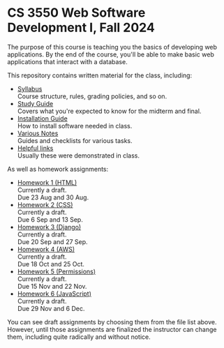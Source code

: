 CS 3550 Web Software Development I, Fall 2024
=============================================

The purpose of this course is teaching you the basics of developing
web applications. By the end of the course, you'll be able to make
basic web applications that interact with a database.

This repository contains written material for the class, including:

* [Syllabus](syllabus.md) \
  Course structure, rules, grading policies, and so on.
* [Study Guide](study-guide.md) \
  Covers what you're expected to know for the midterm and final.
* [Installation Guide](install.md) \
  How to install software needed in class.
* [Various Notes](notes.md) \
  Guides and checklists for various tasks.
* [Helpful links](links.md) \
  Usually these were demonstrated in class.
  
As well as homework assignments:

* [Homework 1 (HTML)](hw1.md) \
  Currently a draft. \
  Due 23 Aug and 30 Aug.
* [Homework 2 (CSS)](hw2.md) \
  Currently a draft. \
  Due 6 Sep and 13 Sep.
* [Homework 3 (Django)](hw3.md) \
  Currently a draft. \
  Due 20 Sep and 27 Sep.
* [Homework 4 (AWS)](hw4.md) \
  Currently a draft. \
  Due 18 Oct and 25 Oct.
* [Homework 5 (Permissions)](hw5.md) \
  Currently a draft. \
  Due 15 Nov and 22 Nov.
* [Homework 6 (JavaScript)](hw6.md) \
  Currently a draft. \
  Due 29 Nov and 6 Dec.

You can see draft assignments by choosing them from the file list
above. However, until those assignments are finalized the instructor
can change them, including quite radically and without notice.
